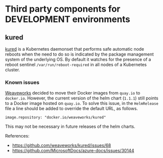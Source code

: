 # Third party components for DEVELOPMENT environments

## kured

[kured](https://github.com/weaveworks/kured) is a Kubernetes daemonset that performs safe automatic node reboots when the need to do so is indicated by the package management system of the underlying OS. By default it watches for the presence of a reboot sentinel `/var/run/reboot-required` in all nodes of a Kubernetes cluster.

### Known issues

[Weaveworks](https://www.weave.works/) decided to move their Docker images from `quay.io` to `docker.io`.
However, the current version of the helm chart (`1.1.1`) still points to a Docker image hosted on `quay.io`. To solve this issue, in the `HelmRelease` file a line should be added to override the default URL, as follows.

```
image.repository: "docker.io/weaveworks/kured"
```

This may not be necessary in future releases of the helm charts.

References:
- https://github.com/weaveworks/kured/issues/68
- https://github.com/MicrosoftDocs/azure-docs/issues/30144